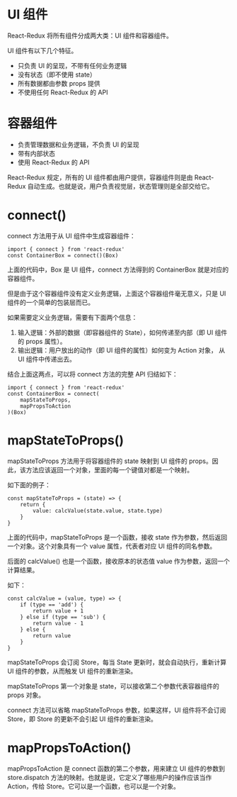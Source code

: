 # UI 组件

React-Redux 将所有组件分成两大类：UI 组件和容器组件。

UI 组件有以下几个特征。

+ 只负责 UI 的呈现，不带有任何业务逻辑
+ 没有状态（即不使用 state）
+ 所有数据都由参数 props 提供
+ 不使用任何 React-Redux 的 API

# 容器组件

- 负责管理数据和业务逻辑，不负责 UI 的呈现
- 带有内部状态
- 使用 React-Redux 的 API

React-Redux 规定，所有的 UI 组件都由用户提供，容器组件则是由 React-Redux 自动生成。也就是说，用户负责视觉层，状态管理则是全部交给它。

# connect()

connect 方法用于从 UI 组件中生成容器组件：

```react
import { connect } from 'react-redux'
const ContainerBox = connect()(Box)
```

上面的代码中，Box 是 UI 组件，connect 方法得到的 ContainerBox 就是对应的容器组件。

但是由于这个容器组件没有定义业务逻辑，上面这个容器组件毫无意义，只是 UI 组件的一个简单的包装层而已。

如果需要定义业务逻辑，需要有下面两个信息：

1. 输入逻辑：外部的数据（即容器组件的 State），如何传递至内部（即 UI 组件的 props 属性）。
2. 输出逻辑：用户放出的动作（即 UI 组件的属性）如何变为 Action 对象， 从 UI 组件中传递出去。

结合上面这两点，可以将 connect 方法的完整 API 归结如下：

```react
import { connect } from 'react-redux'
const ContainerBox = connect(
	mapStateToProps,
    mapPropsToAction
)(Box)
```

# mapStateToProps()

mapStateToProps 方法用于将容器组件的 state 映射到 UI 组件的 props。因此，该方法应该返回一个对象，里面的每一个键值对都是一个映射。

如下面的例子：

```react
const mapStateToProps = (state) => {
    return {
        value: calcValue(state.value, state.type)
    }
}
```

上面的代码中，mapStateToProps 是一个函数，接收 state 作为参数，然后返回一个对象。这个对象具有一个 value 属性，代表者对应 UI 组件的同名参数。

后面的 calcValue() 也是一个函数，接收原本的状态值 value 作为参数，返回一个计算结果。

如下：

```react
const calcValue = (value, type) => {
    if (type == 'add') {
        return value + 1
    } else if (type == 'sub') {
        return value - 1
    } else {
        return value
    }
}
```

mapStateToProps 会订阅 Store，每当 State 更新时，就会自动执行，重新计算 UI 组件的参数，从而触发 UI 组件的重新渲染。

mapStateToProps 第一个对象是 state，可以接收第二个参数代表容器组件的 props 对象。

connect 方法可以省略 mapStateToProps 参数，如果这样，UI 组件将不会订阅 Store，即 Store 的更新不会引起 UI 组件的重新渲染。

# mapPropsToAction()

mapPropsToAction 是 connect 函数的第二个参数，用来建立 UI 组件的参数到 store.dispatch 方法的映射。也就是说，它定义了哪些用户的操作应该当作 Action，传给 Store。它可以是一个函数，也可以是一个对象。